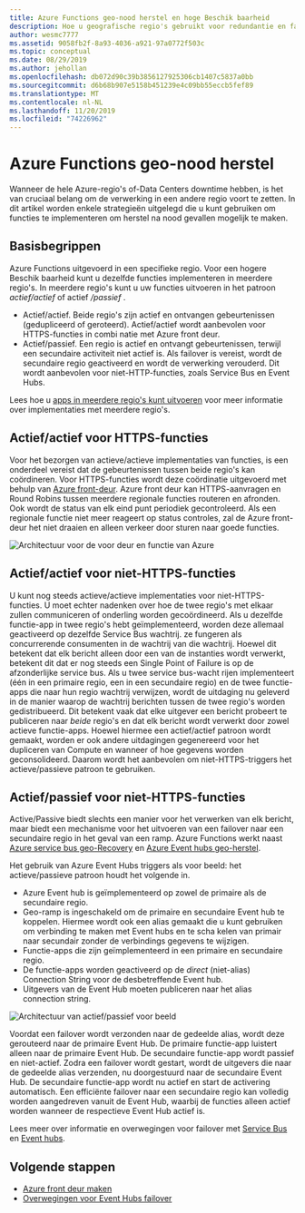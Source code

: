 ```yaml
---
title: Azure Functions geo-nood herstel en hoge Beschik baarheid
description: Hoe u geografische regio's gebruikt voor redundantie en failover in Azure Functions.
author: wesmc7777
ms.assetid: 9058fb2f-8a93-4036-a921-97a0772f503c
ms.topic: conceptual
ms.date: 08/29/2019
ms.author: jehollan
ms.openlocfilehash: db072d90c39b3856127925306cb1407c5837a0bb
ms.sourcegitcommit: d6b68b907e5158b451239e4c09bb55eccb5fef89
ms.translationtype: MT
ms.contentlocale: nl-NL
ms.lasthandoff: 11/20/2019
ms.locfileid: "74226962"
---
```

# <a name="azure-functions-geo-disaster-recovery"></a>Azure Functions geo-nood herstel

Wanneer de hele Azure-regio's of-Data Centers downtime hebben, is het van cruciaal belang om de verwerking in een andere regio voort te zetten.  In dit artikel worden enkele strategieën uitgelegd die u kunt gebruiken om functies te implementeren om herstel na nood gevallen mogelijk te maken.

## <a name="basic-concepts"></a>Basisbegrippen

Azure Functions uitgevoerd in een specifieke regio.  Voor een hogere Beschik baarheid kunt u dezelfde functies implementeren in meerdere regio's.  In meerdere regio's kunt u uw functies uitvoeren in het patroon *actief/actief* of actief */passief* .  

* Actief/actief. Beide regio's zijn actief en ontvangen gebeurtenissen (gedupliceerd of geroteerd). Actief/actief wordt aanbevolen voor HTTPS-functies in combi natie met Azure front deur.
* Actief/passief. Een regio is actief en ontvangt gebeurtenissen, terwijl een secundaire activiteit niet actief is.  Als failover is vereist, wordt de secundaire regio geactiveerd en wordt de verwerking verouderd.  Dit wordt aanbevolen voor niet-HTTP-functies, zoals Service Bus en Event Hubs.

Lees hoe u [apps in meerdere regio's kunt uitvoeren](https://docs.microsoft.com/azure/architecture/reference-architectures/app-service-web-app/multi-region) voor meer informatie over implementaties met meerdere regio's.

## <a name="activeactive-for-https-functions"></a>Actief/actief voor HTTPS-functies

Voor het bezorgen van actieve/actieve implementaties van functies, is een onderdeel vereist dat de gebeurtenissen tussen beide regio's kan coördineren.  Voor HTTPS-functies wordt deze coördinatie uitgevoerd met behulp van [Azure front-deur](../frontdoor/front-door-overview.md).  Azure front deur kan HTTPS-aanvragen en Round Robins tussen meerdere regionale functies routeren en afronden.  Ook wordt de status van elk eind punt periodiek gecontroleerd.  Als een regionale functie niet meer reageert op status controles, zal de Azure front-deur het niet draaien en alleen verkeer door sturen naar goede functies.  

![Architectuur voor de voor deur en functie van Azure](media/functions-geo-dr/front-door.png)  

## <a name="activeactive-for-non-https-functions"></a>Actief/actief voor niet-HTTPS-functies

U kunt nog steeds actieve/actieve implementaties voor niet-HTTPS-functies.  U moet echter nadenken over hoe de twee regio's met elkaar zullen communiceren of onderling worden gecoördineerd.  Als u dezelfde functie-app in twee regio's hebt geïmplementeerd, worden deze allemaal geactiveerd op dezelfde Service Bus wachtrij. ze fungeren als concurrerende consumenten in de wachtrij van die wachtrij.  Hoewel dit betekent dat elk bericht alleen door een van de instanties wordt verwerkt, betekent dit dat er nog steeds een Single Point of Failure is op de afzonderlijke service bus.  Als u twee service bus-wacht rijen implementeert (één in een primaire regio, een in een secundaire regio) en de twee functie-apps die naar hun regio wachtrij verwijzen, wordt de uitdaging nu geleverd in de manier waarop de wachtrij berichten tussen de twee regio's worden gedistribueerd.  Dit betekent vaak dat elke uitgever een bericht probeert te publiceren naar *beide* regio's en dat elk bericht wordt verwerkt door zowel actieve functie-apps.  Hoewel hiermee een actief/actief patroon wordt gemaakt, worden er ook andere uitdagingen gegenereerd voor het dupliceren van Compute en wanneer of hoe gegevens worden geconsolideerd.  Daarom wordt het aanbevolen om niet-HTTPS-triggers het actieve/passieve patroon te gebruiken.

## <a name="activepassive-for-non-https-functions"></a>Actief/passief voor niet-HTTPS-functies

Active/Passive biedt slechts een manier voor het verwerken van elk bericht, maar biedt een mechanisme voor het uitvoeren van een failover naar een secundaire regio in het geval van een ramp.  Azure Functions werkt naast [Azure service bus geo-Recovery](../service-bus-messaging/service-bus-geo-dr.md) en [Azure Event hubs geo-herstel](../event-hubs/event-hubs-geo-dr.md).

Het gebruik van Azure Event Hubs triggers als voor beeld: het actieve/passieve patroon houdt het volgende in.

* Azure Event hub is geïmplementeerd op zowel de primaire als de secundaire regio.
* Geo-ramp is ingeschakeld om de primaire en secundaire Event hub te koppelen.  Hiermee wordt ook een alias gemaakt die u kunt gebruiken om verbinding te maken met Event hubs en te scha kelen van primair naar secundair zonder de verbindings gegevens te wijzigen.
* Functie-apps die zijn geïmplementeerd in een primaire en secundaire regio.
* De functie-apps worden geactiveerd op de *direct* (niet-alias) Connection String voor de desbetreffende Event hub. 
* Uitgevers van de Event Hub moeten publiceren naar het alias connection string. 

![Architectuur van actief/passief voor beeld](media/functions-geo-dr/active-passive.png)

Voordat een failover wordt verzonden naar de gedeelde alias, wordt deze gerouteerd naar de primaire Event Hub.  De primaire functie-app luistert alleen naar de primaire Event Hub.  De secundaire functie-app wordt passief en niet-actief.  Zodra een failover wordt gestart, wordt de uitgevers die naar de gedeelde alias verzenden, nu doorgestuurd naar de secundaire Event Hub.  De secundaire functie-app wordt nu actief en start de activering automatisch.  Een efficiënte failover naar een secundaire regio kan volledig worden aangedreven vanuit de Event Hub, waarbij de functies alleen actief worden wanneer de respectieve Event Hub actief is.

Lees meer over informatie en overwegingen voor failover met [Service Bus](../service-bus-messaging/service-bus-geo-dr.md) en [Event hubs](../event-hubs/event-hubs-geo-dr.md).

## <a name="next-steps"></a>Volgende stappen

* [Azure front deur maken](../frontdoor/quickstart-create-front-door.md)
* [Overwegingen voor Event Hubs failover](../event-hubs/event-hubs-geo-dr.md#considerations)
